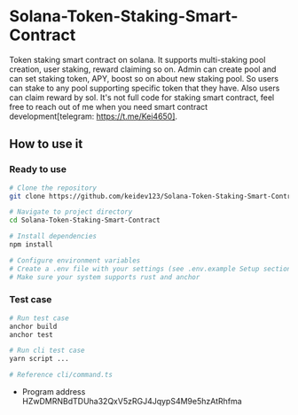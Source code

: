 # Solana-Token-Staking-Smart-Contract
Token staking smart contract on solana. It supports multi-staking pool creation, user staking, reward claiming so on. Admin can create pool and can set staking token, APY, boost so on about new staking pool. So users can stake to any pool supporting specific token that they have. Also users can claim reward by sol. It's not full code for staking smart contract, feel free to reach out of me when you need smart contract development[telegram: https://t.me/Kei4650].

## How to use it
### Ready to use 
```bash
# Clone the repository
git clone https://github.com/keidev123/Solana-Token-Staking-Smart-Contract.git

# Navigate to project directory
cd Solana-Token-Staking-Smart-Contract

# Install dependencies
npm install

# Configure environment variables
# Create a .env file with your settings (see .env.example Setup section)
# Make sure your system supports rust and anchor 
```
### Test case
```bash
# Run test case
anchor build 
anchor test 

# Run cli test case
yarn script ...

# Reference cli/command.ts
```

- Program address
HZwDMRNBdTDUha32QxV5zRGJ4JqypS4M9e5hzAtRhfma



